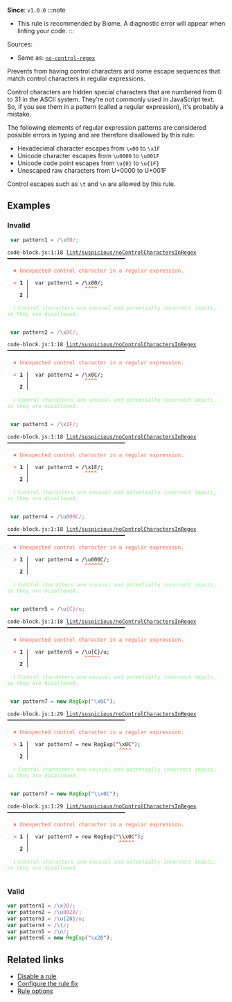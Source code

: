 **Since**: `v1.0.0`
:::note
- This rule is recommended by Biome. A diagnostic error will appear when linting your code.
:::

Sources: 
- Same as: <a href="https://eslint.org/docs/latest/rules/no-control-regex" target="_blank"><code>no-control-regex</code></a>

Prevents from having control characters and some escape sequences that match control characters in regular expressions.

Control characters are hidden special characters that are numbered from 0 to 31 in the ASCII system.
They're not commonly used in JavaScript text. So, if you see them in a pattern (called a regular expression), it's probably a mistake.

The following elements of regular expression patterns are considered possible errors in typing and are therefore disallowed by this rule:

- Hexadecimal character escapes from `\x00` to `\x1F`
- Unicode character escapes from `\u0000` to `\u001F`
- Unicode code point escapes from `\u{0}` to `\u{1F}`
- Unescaped raw characters from U+0000 to U+001F

Control escapes such as `\t` and `\n` are allowed by this rule.

## Examples

### Invalid

```js
 var pattern1 = /\x00/;
```

<pre class="language-text"><code class="language-text">code-block.js:1:18 <a href="https://biomejs.dev/linter/rules/no-control-characters-in-regex">lint/suspicious/noControlCharactersInRegex</a> ━━━━━━━━━━━━━━━━━━━━━━━━━━━━━━━━━━━━━━

<strong><span style="color: Tomato;">  </span></strong><strong><span style="color: Tomato;">✖</span></strong> <span style="color: Tomato;">Unexpected control character in a regular expression.</span>
  
<strong><span style="color: Tomato;">  </span></strong><strong><span style="color: Tomato;">&gt;</span></strong> <strong>1 │ </strong> var pattern1 = /\x00/;
   <strong>   │ </strong>                 <strong><span style="color: Tomato;">^</span></strong><strong><span style="color: Tomato;">^</span></strong><strong><span style="color: Tomato;">^</span></strong><strong><span style="color: Tomato;">^</span></strong>
    <strong>2 │ </strong>
  
<strong><span style="color: lightgreen;">  </span></strong><strong><span style="color: lightgreen;">ℹ</span></strong> <span style="color: lightgreen;">Control characters are unusual and potentially incorrect inputs, so they are disallowed.</span>
  
</code></pre>

```js
 var pattern2 = /\x0C/;
```

<pre class="language-text"><code class="language-text">code-block.js:1:18 <a href="https://biomejs.dev/linter/rules/no-control-characters-in-regex">lint/suspicious/noControlCharactersInRegex</a> ━━━━━━━━━━━━━━━━━━━━━━━━━━━━━━━━━━━━━━

<strong><span style="color: Tomato;">  </span></strong><strong><span style="color: Tomato;">✖</span></strong> <span style="color: Tomato;">Unexpected control character in a regular expression.</span>
  
<strong><span style="color: Tomato;">  </span></strong><strong><span style="color: Tomato;">&gt;</span></strong> <strong>1 │ </strong> var pattern2 = /\x0C/;
   <strong>   │ </strong>                 <strong><span style="color: Tomato;">^</span></strong><strong><span style="color: Tomato;">^</span></strong><strong><span style="color: Tomato;">^</span></strong><strong><span style="color: Tomato;">^</span></strong>
    <strong>2 │ </strong>
  
<strong><span style="color: lightgreen;">  </span></strong><strong><span style="color: lightgreen;">ℹ</span></strong> <span style="color: lightgreen;">Control characters are unusual and potentially incorrect inputs, so they are disallowed.</span>
  
</code></pre>

```js
 var pattern3 = /\x1F/;
```

<pre class="language-text"><code class="language-text">code-block.js:1:18 <a href="https://biomejs.dev/linter/rules/no-control-characters-in-regex">lint/suspicious/noControlCharactersInRegex</a> ━━━━━━━━━━━━━━━━━━━━━━━━━━━━━━━━━━━━━━

<strong><span style="color: Tomato;">  </span></strong><strong><span style="color: Tomato;">✖</span></strong> <span style="color: Tomato;">Unexpected control character in a regular expression.</span>
  
<strong><span style="color: Tomato;">  </span></strong><strong><span style="color: Tomato;">&gt;</span></strong> <strong>1 │ </strong> var pattern3 = /\x1F/;
   <strong>   │ </strong>                 <strong><span style="color: Tomato;">^</span></strong><strong><span style="color: Tomato;">^</span></strong><strong><span style="color: Tomato;">^</span></strong><strong><span style="color: Tomato;">^</span></strong>
    <strong>2 │ </strong>
  
<strong><span style="color: lightgreen;">  </span></strong><strong><span style="color: lightgreen;">ℹ</span></strong> <span style="color: lightgreen;">Control characters are unusual and potentially incorrect inputs, so they are disallowed.</span>
  
</code></pre>

```js
 var pattern4 = /\u000C/;
```

<pre class="language-text"><code class="language-text">code-block.js:1:18 <a href="https://biomejs.dev/linter/rules/no-control-characters-in-regex">lint/suspicious/noControlCharactersInRegex</a> ━━━━━━━━━━━━━━━━━━━━━━━━━━━━━━━━━━━━━━

<strong><span style="color: Tomato;">  </span></strong><strong><span style="color: Tomato;">✖</span></strong> <span style="color: Tomato;">Unexpected control character in a regular expression.</span>
  
<strong><span style="color: Tomato;">  </span></strong><strong><span style="color: Tomato;">&gt;</span></strong> <strong>1 │ </strong> var pattern4 = /\u000C/;
   <strong>   │ </strong>                 <strong><span style="color: Tomato;">^</span></strong><strong><span style="color: Tomato;">^</span></strong><strong><span style="color: Tomato;">^</span></strong><strong><span style="color: Tomato;">^</span></strong><strong><span style="color: Tomato;">^</span></strong><strong><span style="color: Tomato;">^</span></strong>
    <strong>2 │ </strong>
  
<strong><span style="color: lightgreen;">  </span></strong><strong><span style="color: lightgreen;">ℹ</span></strong> <span style="color: lightgreen;">Control characters are unusual and potentially incorrect inputs, so they are disallowed.</span>
  
</code></pre>

```js
 var pattern5 = /\u{C}/u;
```

<pre class="language-text"><code class="language-text">code-block.js:1:18 <a href="https://biomejs.dev/linter/rules/no-control-characters-in-regex">lint/suspicious/noControlCharactersInRegex</a> ━━━━━━━━━━━━━━━━━━━━━━━━━━━━━━━━━━━━━━

<strong><span style="color: Tomato;">  </span></strong><strong><span style="color: Tomato;">✖</span></strong> <span style="color: Tomato;">Unexpected control character in a regular expression.</span>
  
<strong><span style="color: Tomato;">  </span></strong><strong><span style="color: Tomato;">&gt;</span></strong> <strong>1 │ </strong> var pattern5 = /\u{C}/u;
   <strong>   │ </strong>                 <strong><span style="color: Tomato;">^</span></strong><strong><span style="color: Tomato;">^</span></strong><strong><span style="color: Tomato;">^</span></strong><strong><span style="color: Tomato;">^</span></strong><strong><span style="color: Tomato;">^</span></strong>
    <strong>2 │ </strong>
  
<strong><span style="color: lightgreen;">  </span></strong><strong><span style="color: lightgreen;">ℹ</span></strong> <span style="color: lightgreen;">Control characters are unusual and potentially incorrect inputs, so they are disallowed.</span>
  
</code></pre>

```js
 var pattern7 = new RegExp("\x0C");
```

<pre class="language-text"><code class="language-text">code-block.js:1:29 <a href="https://biomejs.dev/linter/rules/no-control-characters-in-regex">lint/suspicious/noControlCharactersInRegex</a> ━━━━━━━━━━━━━━━━━━━━━━━━━━━━━━━━━━━━━━

<strong><span style="color: Tomato;">  </span></strong><strong><span style="color: Tomato;">✖</span></strong> <span style="color: Tomato;">Unexpected control character in a regular expression.</span>
  
<strong><span style="color: Tomato;">  </span></strong><strong><span style="color: Tomato;">&gt;</span></strong> <strong>1 │ </strong> var pattern7 = new RegExp(&quot;\x0C&quot;);
   <strong>   │ </strong>                            <strong><span style="color: Tomato;">^</span></strong><strong><span style="color: Tomato;">^</span></strong><strong><span style="color: Tomato;">^</span></strong><strong><span style="color: Tomato;">^</span></strong>
    <strong>2 │ </strong>
  
<strong><span style="color: lightgreen;">  </span></strong><strong><span style="color: lightgreen;">ℹ</span></strong> <span style="color: lightgreen;">Control characters are unusual and potentially incorrect inputs, so they are disallowed.</span>
  
</code></pre>

```js
 var pattern7 = new RegExp("\\x0C");
```

<pre class="language-text"><code class="language-text">code-block.js:1:29 <a href="https://biomejs.dev/linter/rules/no-control-characters-in-regex">lint/suspicious/noControlCharactersInRegex</a> ━━━━━━━━━━━━━━━━━━━━━━━━━━━━━━━━━━━━━━

<strong><span style="color: Tomato;">  </span></strong><strong><span style="color: Tomato;">✖</span></strong> <span style="color: Tomato;">Unexpected control character in a regular expression.</span>
  
<strong><span style="color: Tomato;">  </span></strong><strong><span style="color: Tomato;">&gt;</span></strong> <strong>1 │ </strong> var pattern7 = new RegExp(&quot;\\x0C&quot;);
   <strong>   │ </strong>                            <strong><span style="color: Tomato;">^</span></strong><strong><span style="color: Tomato;">^</span></strong><strong><span style="color: Tomato;">^</span></strong><strong><span style="color: Tomato;">^</span></strong><strong><span style="color: Tomato;">^</span></strong>
    <strong>2 │ </strong>
  
<strong><span style="color: lightgreen;">  </span></strong><strong><span style="color: lightgreen;">ℹ</span></strong> <span style="color: lightgreen;">Control characters are unusual and potentially incorrect inputs, so they are disallowed.</span>
  
</code></pre>

### Valid

```js
var pattern1 = /\x20/;
var pattern2 = /\u0020/;
var pattern3 = /\u{20}/u;
var pattern4 = /\t/;
var pattern5 = /\n/;
var pattern6 = new RegExp("\x20");
```

## Related links

- [Disable a rule](/linter/#disable-a-lint-rule)
- [Configure the rule fix](/linter#configure-the-rule-fix)
- [Rule options](/linter/#rule-options)
